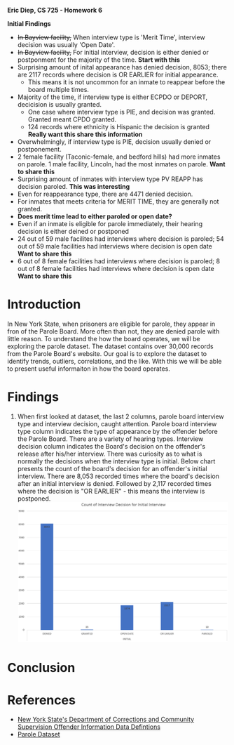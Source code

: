 **Eric Diep, CS 725 - Homework 6**

**Initial Findings**
 - ~~In Bayview facility,~~ When interview type is 'Merit Time', interview decision was usually 'Open Date'.
 - ~~In Bayview facility,~~ For initial interview, decision is either denied or postponment for the majority of the time. **Start with this**
 - Surprising amount of inital appearance has denied decision, 8053; there are 2117 records where decision is OR EARLIER for initial appearance.
    - This means it is not uncommon for an inmate to reappear before the board multiple times. 
 - Majority of the time, if interview type is either ECPDO or DEPORT, decicision is usually granted.
    - One case where interview type is PIE, and decision was granted. Granted meant CPDO granted.
    - 124 records where ethnicity is Hispanic the decision is granted **Really want this share this information**
 - Overwhelmingly, if interview type is PIE, decision usually denied or postponement.
 - 2 female facility (Taconic-female, and bedford hills) had more inmates on parole. 1 male facility, Lincoln, had the most inmates on parole. **Want to share this**
 - Surprising amount of inmates with interview type PV REAPP has decision paroled. **This was interesting**
 - Even for reappearance type, there are 4471 denied decision.
 - For inmates that meets criteria for MERIT TIME, they are generally not granted.
 - **Does merit time lead to either paroled or open date?**
 - Even if an inmate is eligible for parole immediately, their hearing decision is either deined or postponed
 - 24 out of 59 male facilites had interviews where decision is paroled; 54 out of 59 male facilities had interviews where decision is open date **Want to share this**
 - 6 out of 8 female facilities had interviews where decision is paroled; 8 out of 8 female facilities had interviews where decision is open date **Want to share this**

# Introduction

In New York State, when prisoners are eligible for parole, they appear in fron of the Parole Board. More often than not, they are denied parole with little reason. To understand the how the board operates, we will be exploring the parole dataset. The dataset contains over 30,000 records from the Parole Board's website. Our goal is to explore the dataset to identify trends, outliers, correlations, and the like. With this we will be able to present useful informaiton in how the board operates.

# Findings
1. When first looked at dataset, the last 2 columns, parole board interview type and interview decision, caught attention. Parole board interview type column indicates the type of appearance by the offender before the Parole Board. There are a variety of hearing types. Interview decision column indicates the Board's decision on the offender's release after his/her interview. There was curiosity as to what is normally the decisions when the interview type is initial. Below chart presents the count of the board's decision for an offender's initial interview. There are 8,053 recorded times where the board's decision after an initial interview is denied. Followed by 2,117 recorded times where the decision is "OR EARLIER" - this means the interview is postponed.
![alt text](Initial_Interview_Decision.PNG)

# Conclusion

# References
 - [New York State's Department of Corrections and Community Supervision Offender Information Data Defintions](http://www.doccs.ny.gov/calendardatadefinitions.html)
 - [Parole Dataset](http://www.cs.odu.edu/~mweigle/CS725-S18/HW6)